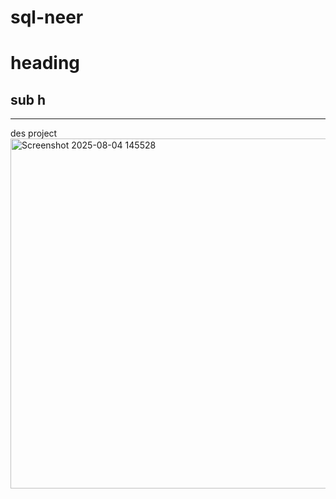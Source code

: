 # sql-neer
# heading
## sub h
-----------------------------------------------
des project 
<img width="951" height="560" alt="Screenshot 2025-08-04 145528" src="https://github.com/user-attachments/assets/5ef15d47-c8a7-4c03-9346-4a2121bda997" />
